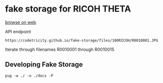 # fake storage for RICOH THETA

[browse on web](https://codetricity.github.io/fake-storage/)

API endpoint

```text
https://codetricity.github.io/fake-storage/files/100RICOH/R0010001.JPG
```

Iterate through filenames R0010001 through R0010015

## Developing Fake Storage

```text
pug -w ./ -o ./docs -P 
```
